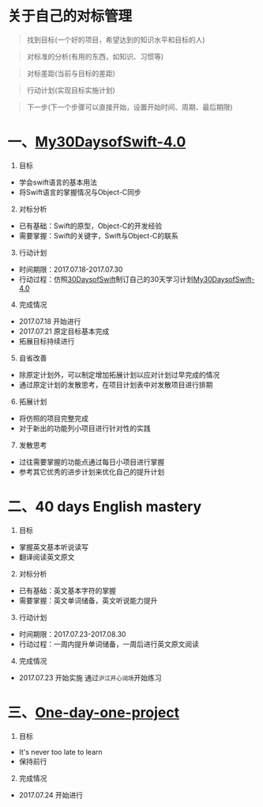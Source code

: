 # 关于自己的对标管理

> 找到目标(一个好的项目，希望达到的知识水平和目标的人)

> 对标准的分析(有用的东西，如知识、习惯等)

> 对标差距(当前与目标的差距)

> 行动计划(实现目标实施计划)

> 下一步(下一个步骤可以直接开始，设置开始时间、周期、最后期限)

# 一、[My30DaysofSwift-4.0](https://github.com/Blanbok/My30DaysofSwift-4.0)
  
1. 目标
- 学会swift语言的基本用法
- 将Swift语言的掌握情况与Object-C同步

2. 对标分析
- 已有基础：Swift的原型，Object-C的开发经验
- 需要掌握：Swift的关键字，Swift与Object-C的联系

3. 行动计划
- 时间期限：2017.07.18-2017.07.30
- 行动过程：仿照[30DaysofSwift](https://github.com/allenwong/30DaysofSwift)制订自己的30天学习计划[My30DaysofSwift-4.0](https://github.com/Blanbok/My30DaysofSwift-4.0)

4. 完成情况
- 2017.07.18 开始进行
- 2017.07.21 原定目标基本完成
- 拓展目标持续进行

5. 自省改善
- 除原定计划外，可以制定增加拓展计划以应对计划过早完成的情况
- 通过原定计划的发散思考，在项目计划表中对发散项目进行排期

6. 拓展计划
- 将仿照的项目完整完成
- 对于新出的功能列小项目进行针对性的实践

7. 发散思考
- 过往需要掌握的功能点通过每日小项目进行掌握
- 参考其它优秀的进步计划来优化自己的提升计划

# 二、40 days English mastery
1. 目标
- 掌握英文基本听说读写
- 翻译阅读英文原文

2. 对标分析
- 已有基础：英文基本字符的掌握
- 需要掌握：英文单词储备，英文听说能力提升

3. 行动计划
- 时间期限：2017.07.23-2017.08.30
- 行动过程：一周内提升单词储备，一周后进行英文原文阅读

4. 完成情况
- 2017.07.23 开始实施 通过`沪江开心词场`开始练习

# 三、[One-day-one-project](https://github.com/Blanbok/One-day-one-project)

1. 目标
- It's never too late to learn
- 保持前行

2. 完成情况
- 2017.07.24 开始进行
